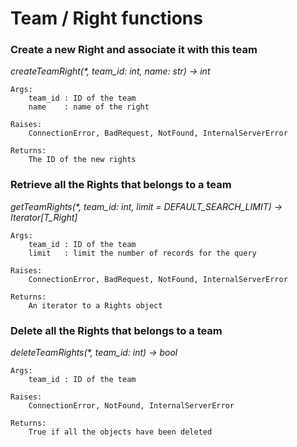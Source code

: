 # Team / Right functions


### **Create a new Right and associate it with this team**
_createTeamRight(*, team_id: int, name: str) -> int_

    Args:
        team_id : ID of the team
        name    : name of the right

    Raises:
        ConnectionError, BadRequest, NotFound, InternalServerError

    Returns:
        The ID of the new rights


### **Retrieve all the Rights that belongs to a team**
_getTeamRights(*, team_id: int, limit = DEFAULT_SEARCH_LIMIT) -> Iterator[T_Right]_

    Args:
        team_id : ID of the team
        limit   : limit the number of records for the query

    Raises:
        ConnectionError, BadRequest, NotFound, InternalServerError

    Returns:
        An iterator to a Rights object



### **Delete all the Rights that belongs to a team**
_deleteTeamRights(*, team_id: int) -> bool_

    Args:
        team_id : ID of the team

    Raises:
        ConnectionError, NotFound, InternalServerError

    Returns:
        True if all the objects have been deleted

